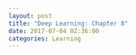 ```yaml
---
layout: post
title: "Deep Learning: Chapter 8"
date: 2017-07-04 02:36:00
categories: Learning
---
```

